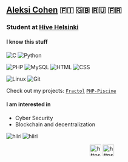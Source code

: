 ## [Aleksi Cohen](https://www.linkedin.com/in/aleksicohen/)  :finland: :uk: :ru: :fr:
### Student at [Hive Helsinki](https://hive.fi) 

#### I know this stuff
![C](https://img.shields.io/badge/-C-000000?style=flat&logo=c)
![Python](https://img.shields.io/badge/-Python-000000?style=flat&logo=python)

![PHP](https://img.shields.io/badge/-PHP-000000?style=flat&logo=php)
![MySQL](https://img.shields.io/badge/-SQL-000000?style=flat&logo=mysql)
![HTML](https://img.shields.io/badge/-HTML-000000?style=flat&logo=html5)
![CSS](https://img.shields.io/badge/-CSS-000000?style=flat&logo=css3)

![Linux](https://img.shields.io/badge/-Linux-222222?style=flat&logo=linux&logoColor=FCC624)
![Git](https://img.shields.io/badge/-Git-222222?style=flat&logo=git&logoColor=F05032)

Check out my projects: [``Fractol``](https://github.com/hiiri/fractol) [``PHP-Piscine``](https://github.com/hiiri/PHP-Piscine)

#### I am interested in
- Cyber Security
- Blockchain and decentralization

<img align="left" src="https://github-readme-stats.vercel.app/api/top-langs/?username=hiiri&layout=compact&hide=html" alt="hiiri" />

<img align="center" src="https://github-readme-stats.vercel.app/api?username=hiiri&show_icons=true" alt="hiiri" />

<p align="center">
<a href="https://linkedin.com/in/https://www.linkedin.com/in/aleksicohen/" target="blank"><img align="center" src="https://cdn.jsdelivr.net/npm/simple-icons@3.0.1/icons/linkedin.svg" alt="https://www.linkedin.com/in/aleksicohen/" height="30" width="30" /></a>
<a href="https://linkedin.com/in/https://www.linkedin.com/in/aleksicohen/" target="blank"><img align="center" src="https://cdn.jsdelivr.net/npm/simple-icons@3.0.1/icons/soundcloud.svg" alt="https://soundcloud.com/sroku" height="30" width="30" /></a>
</p>

